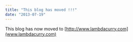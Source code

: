 ```yaml
---
title: "This blog has moved !!!"
date: "2013-07-19"
---
```


This blog has now moved to [http://www.lambdacurry.com](www.lambdacurry.com)
